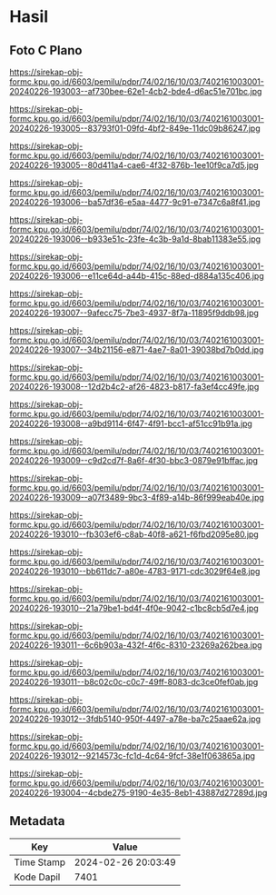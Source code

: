 # Hasil

## Foto C Plano

https://sirekap-obj-formc.kpu.go.id/6603/pemilu/pdpr/74/02/16/10/03/7402161003001-20240226-193003--af730bee-62e1-4cb2-bde4-d6ac51e701bc.jpg

https://sirekap-obj-formc.kpu.go.id/6603/pemilu/pdpr/74/02/16/10/03/7402161003001-20240226-193005--83793f01-09fd-4bf2-849e-11dc09b86247.jpg

https://sirekap-obj-formc.kpu.go.id/6603/pemilu/pdpr/74/02/16/10/03/7402161003001-20240226-193005--80d411a4-cae6-4f32-876b-1ee10f9ca7d5.jpg

https://sirekap-obj-formc.kpu.go.id/6603/pemilu/pdpr/74/02/16/10/03/7402161003001-20240226-193006--ba57df36-e5aa-4477-9c91-e7347c6a8f41.jpg

https://sirekap-obj-formc.kpu.go.id/6603/pemilu/pdpr/74/02/16/10/03/7402161003001-20240226-193006--b933e51c-23fe-4c3b-9a1d-8bab11383e55.jpg

https://sirekap-obj-formc.kpu.go.id/6603/pemilu/pdpr/74/02/16/10/03/7402161003001-20240226-193006--e11ce64d-a44b-415c-88ed-d884a135c406.jpg

https://sirekap-obj-formc.kpu.go.id/6603/pemilu/pdpr/74/02/16/10/03/7402161003001-20240226-193007--9afecc75-7be3-4937-8f7a-11895f9ddb98.jpg

https://sirekap-obj-formc.kpu.go.id/6603/pemilu/pdpr/74/02/16/10/03/7402161003001-20240226-193007--34b21156-e871-4ae7-8a01-39038bd7b0dd.jpg

https://sirekap-obj-formc.kpu.go.id/6603/pemilu/pdpr/74/02/16/10/03/7402161003001-20240226-193008--12d2b4c2-af26-4823-b817-fa3ef4cc49fe.jpg

https://sirekap-obj-formc.kpu.go.id/6603/pemilu/pdpr/74/02/16/10/03/7402161003001-20240226-193008--a9bd9114-6f47-4f91-bcc1-af51cc91b91a.jpg

https://sirekap-obj-formc.kpu.go.id/6603/pemilu/pdpr/74/02/16/10/03/7402161003001-20240226-193009--c9d2cd7f-8a6f-4f30-bbc3-0879e91bffac.jpg

https://sirekap-obj-formc.kpu.go.id/6603/pemilu/pdpr/74/02/16/10/03/7402161003001-20240226-193009--a07f3489-9bc3-4f89-a14b-86f999eab40e.jpg

https://sirekap-obj-formc.kpu.go.id/6603/pemilu/pdpr/74/02/16/10/03/7402161003001-20240226-193010--fb303ef6-c8ab-40f8-a621-f6fbd2095e80.jpg

https://sirekap-obj-formc.kpu.go.id/6603/pemilu/pdpr/74/02/16/10/03/7402161003001-20240226-193010--bb611dc7-a80e-4783-9171-cdc3029f64e8.jpg

https://sirekap-obj-formc.kpu.go.id/6603/pemilu/pdpr/74/02/16/10/03/7402161003001-20240226-193010--21a79be1-bd4f-4f0e-9042-c1bc8cb5d7e4.jpg

https://sirekap-obj-formc.kpu.go.id/6603/pemilu/pdpr/74/02/16/10/03/7402161003001-20240226-193011--6c6b903a-432f-4f6c-8310-23269a262bea.jpg

https://sirekap-obj-formc.kpu.go.id/6603/pemilu/pdpr/74/02/16/10/03/7402161003001-20240226-193011--b8c02c0c-c0c7-49ff-8083-dc3ce0fef0ab.jpg

https://sirekap-obj-formc.kpu.go.id/6603/pemilu/pdpr/74/02/16/10/03/7402161003001-20240226-193012--3fdb5140-950f-4497-a78e-ba7c25aae62a.jpg

https://sirekap-obj-formc.kpu.go.id/6603/pemilu/pdpr/74/02/16/10/03/7402161003001-20240226-193012--9214573c-fc1d-4c64-9fcf-38e1f063865a.jpg

https://sirekap-obj-formc.kpu.go.id/6603/pemilu/pdpr/74/02/16/10/03/7402161003001-20240226-193004--4cbde275-9190-4e35-8eb1-43887d27289d.jpg


## Metadata

| Key        | Value               |
| ---------- | ------------------- |
| Time Stamp | 2024-02-26 20:03:49 |
| Kode Dapil | 7401                |



